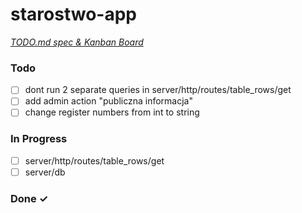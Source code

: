 # starostwo-app

<em>[TODO.md spec & Kanban Board](https://bit.ly/3fCwKfM)</em>

### Todo
- [ ] dont run 2 separate queries in server/http/routes/table_rows/get
- [ ] add admin action "publiczna informacja"
- [ ] change register numbers from int to string

### In Progress

- [ ] server/http/routes/table_rows/get  
- [ ] server/db  

### Done ✓


